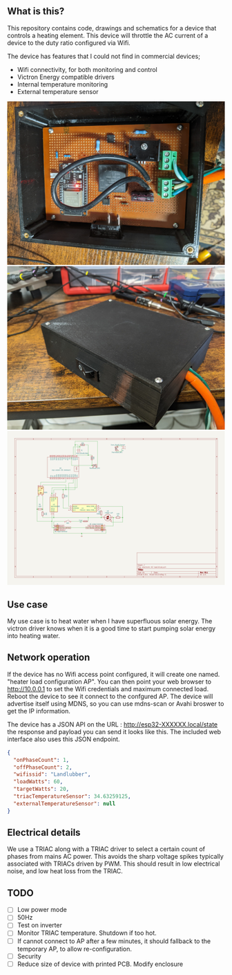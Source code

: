 What is this?
---

This repository contains code, drawings and schematics for a device that controls a heating element. This device will throttle the AC current of a device to the duty ratio configured via Wifi. 

The device has features that I could not find in commercial devices;

- Wifi connectivity, for both monitoring and control
- Victron Energy compatible drivers
- Internal temperature monitoring
- External temperature sensor

![perfboard](/media/perfboard_v1.jpg)
![enclosure](/media/enclosure_v1.jpg)
![schematics](/media/schematics_v1.png)

Use case
---
My use case is to heat water when I have superfluous solar energy. The victron driver knows when it is a good time to start pumping solar energy into heating water. 

Network operation
---
If the device has no Wifi access point configured, it will create one named. "heater load configuration AP". You can then point your web browser to http://10.0.0.1 to set the Wifi credentials and maximum connected load. Reboot the device to see it connect to the confgured AP. The device will advertise itself using MDNS, so you can use mdns-scan or Avahi broswer to get the IP information.

The device has a JSON API on the URL : http://esp32-XXXXXX.local/state the response and payload you can send it looks like this. The included web interface also uses this JSON endpoint.

```json
{
  "onPhaseCount": 1,
  "offPhaseCount": 2,
  "wifissid": "Landlubber",
  "loadWatts": 60,
  "targetWatts": 20,
  "triacTemperatureSensor": 34.63259125,
  "externalTemperatureSensor": null
}
```


Electrical details
---
We use a TRIAC along with a TRIAC driver to select a certain count of phases from mains AC power.  This avoids the sharp voltage spikes typically associated with TRIACs driven by PWM. This should result in low electrical noise, and low heat loss from the TRIAC. 


TODO
---
- [ ] Low power mode
- [ ] 50Hz
- [ ]  Test on inverter
- [ ]  Monitor TRIAC temperature. Shutdown if too hot.
- [ ]  If cannot connect to AP after a few minutes, it should fallback to the temporary AP, to allow re-configuration.
- [ ]  Security
- [ ]  Reduce size of device with printed PCB. Modify enclosure
